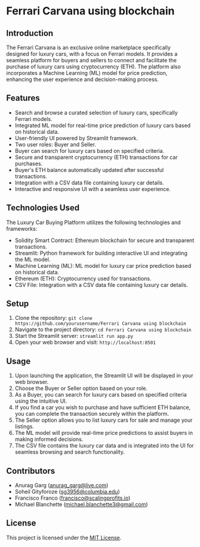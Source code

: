 # Ferrari Carvana using blockchain


## Introduction
The Ferrari Carvana is an exclusive online marketplace specifically designed for luxury cars, with a focus on Ferrari models. It provides a seamless platform for buyers and sellers to connect and facilitate the purchase of luxury cars using cryptocurrency (ETH). The platform also incorporates a Machine Learning (ML) model for price prediction, enhancing the user experience and decision-making process.

## Features
- Search and browse a curated selection of luxury cars, specifically Ferrari models.
- Integrated ML model for real-time price prediction of luxury cars based on historical data.
- User-friendly UI powered by Streamlit framework.
- Two user roles: Buyer and Seller.
- Buyer can search for luxury cars based on specified criteria.
- Secure and transparent cryptocurrency (ETH) transactions for car purchases.
- Buyer's ETH balance automatically updated after successful transactions.
- Integration with a CSV data file containing luxury car details.
- Interactive and responsive UI with a seamless user experience.

## Technologies Used
The Luxury Car Buying Platform utilizes the following technologies and frameworks:
- Solidity Smart Contract: Ethereum blockchain for secure and transparent transactions.
- Streamlit: Python framework for building interactive UI and integrating the ML model.
- Machine Learning (ML): ML model for luxury car price prediction based on historical data.
- Ethereum (ETH): Cryptocurrency used for transactions.
- CSV File: Integration with a CSV data file containing luxury car details.

## Setup
1. Clone the repository: `git clone https://github.com/yourusername/Ferrari Carvana using blockchain`
2. Navigate to the project directory: `cd Ferrari Carvana using blockchain`
3. Start the Streamlit server: `streamlit run app.py`
4. Open your web browser and visit: `http://localhost:8501`

## Usage
1. Upon launching the application, the Streamlit UI will be displayed in your web browser.
2. Choose the Buyer or Seller option based on your role.
3. As a Buyer, you can search for luxury cars based on specified criteria using the intuitive UI.
4. If you find a car you wish to purchase and have sufficient ETH balance, you can complete the transaction securely within the platform.
5. The Seller option allows you to list luxury cars for sale and manage your listings.
6. The ML model will provide real-time price predictions to assist buyers in making informed decisions.
7. The CSV file contains the luxury car data and is integrated into the UI for seamless browsing and search functionality.

## Contributors
- Anurag Garg (anurag_garg@live.com)
- Soheil Gityforoze (sg3956@columbia.edu)
- Francisco Franco (francisco@scalingprofits.io)
- Michael Blanchette (michael.blanchette3@gmail.com)

## License
This project is licensed under the [MIT License](https://opensource.org/licenses/MIT).

